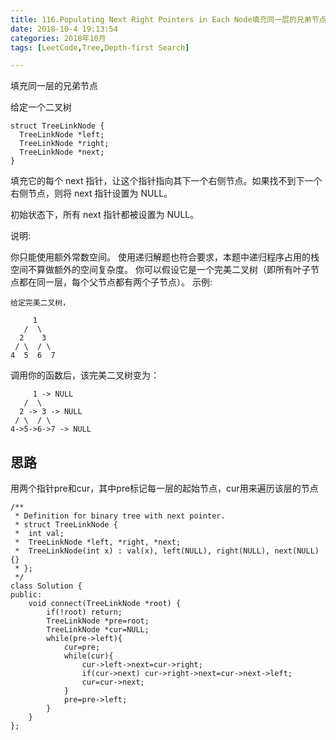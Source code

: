 ```yaml
---
title: 116.Populating Next Right Pointers in Each Node填充同一层的兄弟节点
date: 2018-10-4 19:13:54   
categories: 2018年10月
tags: [LeetCode,Tree,Depth-first Search]

---
```


填充同一层的兄弟节点

<!-- more -->

 


给定一个二叉树

	struct TreeLinkNode {
	  TreeLinkNode *left;
	  TreeLinkNode *right;
	  TreeLinkNode *next;
	}
填充它的每个 next 指针，让这个指针指向其下一个右侧节点。如果找不到下一个右侧节点，则将 next 指针设置为 NULL。

初始状态下，所有 next 指针都被设置为 NULL。

<!-- more -->

说明:

你只能使用额外常数空间。
使用递归解题也符合要求，本题中递归程序占用的栈空间不算做额外的空间复杂度。
你可以假设它是一个完美二叉树（即所有叶子节点都在同一层，每个父节点都有两个子节点）。
示例:

	给定完美二叉树，

	     1
	   /  \
	  2    3
	 / \  / \
	4  5  6  7
调用你的函数后，该完美二叉树变为：

	     1 -> NULL
	   /  \
	  2 -> 3 -> NULL
	 / \  / \
	4->5->6->7 -> NULL


## 思路

用两个指针pre和cur，其中pre标记每一层的起始节点，cur用来遍历该层的节点

	/**
	 * Definition for binary tree with next pointer.
	 * struct TreeLinkNode {
	 *  int val;
	 *  TreeLinkNode *left, *right, *next;
	 *  TreeLinkNode(int x) : val(x), left(NULL), right(NULL), next(NULL) {}
	 * };
	 */
	class Solution {
	public:
	    void connect(TreeLinkNode *root) {
	        if(!root) return;
	        TreeLinkNode *pre=root;
	        TreeLinkNode *cur=NULL;
	        while(pre->left){
	            cur=pre;
	            while(cur){
	                cur->left->next=cur->right;
	                if(cur->next) cur->right->next=cur->next->left;
	                cur=cur->next;
	            }
	            pre=pre->left;
	        }
	    }
	};
